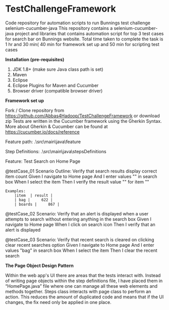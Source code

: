 # TestChallengeFramework
Code repository for automation scripts to run Bunnings test challenge
selenium-cucumber-java
This repository contains a selenium-cucumber-java project and libraries that contains automation script for top 3 test cases for search bar on Bunnings website. Total time taken to complete the task is 1 hr and 30 min( 40 min for framework set up and 50 min for scripting test cases

**Installation (pre-requisites)**
1.	JDK 1.8+ (make sure Java class path is set)
2.	Maven 
3.	Eclipse
4.	Eclipse Plugins for Maven and Cucumber
5.	Browser driver (compatible browser driver)

**Framework set up**

Fork / Clone repository from https://github.com/Abbas4Hadoop/TestChallengeFramework or download zip
Tests are written in the Cucumber framework using the Gherkin Syntax. More about Gherkin & Cucumber can be found at https://cucumber.io/docs/reference 

Feature path: .\\src\\main\\java\\feature

Step Definitions: .\\src\\main\\java\\stepsDefinitions

Feature: Test Search on Home Page

 @testCase_01
 Scenario Outline: Verify that search results display correct item count
    Given I navigate to Home page
    And I enter values "<item>" in search box
    When I select the item
	Then I verify the result value "<result>" for item "<item>"

    Examples: 
		|item  | result |
		| bag |     622 | 
		| boards |     867 |
  

 @testCase_02
 Scenario: Verify that an alert is displayed when a user attempts to search without entering anything in the search box
    Given I navigate to Home page
    When I click on search icon
    Then I verify that an alert is displayed
    
 @testCase_03
Scenario: Verify that recent search is cleared on clicking clear recent searches option
	Given I navigate to Home page 
	And I enter values "bag" in search box 
	When I select the item 
	Then I clear the recent search
	
**The Page Object Design Pattern**

Within the web app's UI there are areas that the tests interact with. Instead of writing page objects within the step definitions file, I have placed them in “HomePage.java” file where one can manage all these web elements and methods together. Steps class interacts with page class to perform an action. This reduces the amount of duplicated code and means that if the UI changes, the fix need only be applied in one place.

